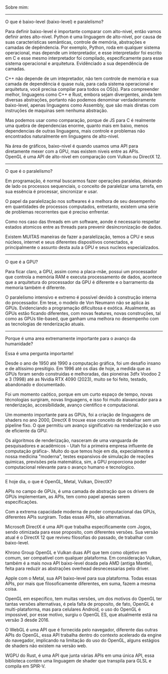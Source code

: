 Sobre mim:

---
O que é baixo-level (baixo-level) e paralelismo?

Para definir baixo-level é importante comparar com alto-nivel, então vamos definir antes alto-nivel.
Python é uma linguagem de alto-nivel, por causa de suas caracteristicas semânticas, controle de memória,
abstrações e camadas de depêndencia. Por exemplo, Python, roda em qualquer sistema operacional, mas depende um 
interpretador, e esse interpretador foi escrito em C e esse mesmo interpretador foi compilado, especificamente
para esse sistema operacional e arquitetura. Evidênciado a sua dependência de camadas.

C++ não depende de um intepretador, não tem controle de memória e sua camada de dependência é quase nula, para cada
sistema operacional e arquitetura, você precisa compilar para todos os OS(s). Para compreender melhor, linguagens
como C++ e Rust, embora sejam divergentes, ainda tem diversas abstrações, portanto não podemos denominar
verdadeiramente baixo-level, apenas linguagens como Assembly, que são mais diretas com instruções de maquinas sem
nenhuma abstração.

Mas podemos usar como comparação, porque de JS para C é realmente uma quebra de dependencias enorme, quanto mais
em baixo, menos dependencias de outras linguagens, mais controle e problemas não encontrados
naturalmente em linguagens de alto-nivel.

Na área de gráficos, baixo-nivel é quando usamos uma API para diretamente mexer com a GPU, mas existem niveis entre as APIs.  
OpenGL é uma API de alto-nivel em comparação com Vulkan ou DirectX 12.

---
O que é o paralelismo?

Em programação, é normal buscarmos fazer operações paralelas, deixando de lado os processos sequenciais, o conceito
de paralelizar uma tarrefa, em sua essência é processar, sincronizar e usar.

O papel da paralelização nos softwares é a melhora de seu desempenho em quantidades de processos computados, entretanto,
existem uma série de problemas recorrentes que é preciso enfrentar.

Como nos caso das threads em um software, aonde é necessario respeitar estados atomicos entre as threads para prevenir
desincronização de dados.

Existem MUITAS maneiras de fazer a paralelização, temos a CPU e seus núcleos, internet e seus diferentes dispositivos
conectados, e principalmente o assunto desta aula a GPU e seus nucleos especializados.

---
O que é a GPU?

Para ficar claro, a GPU, assim como a placa-mãe, possui um processador que controla a memória RAM e executa processamento 
de dados, acontece que a arquitetura do processador da GPU é diferente e o barramento da memoria também é diferente.

O paralelismo intensivo e extremo é possível devido à construção interna do processador. Em tese, o modelo de Von Neumann não se
aplica às GPUs. Evidenciando a programação dificultosa e exótica. Atualmente, as GPUs estão ficando diferentes, com novas features,
novas construções, tal como as GPUs tile-based, que ganham uma melhora no desempenho com as tecnologias de renderização atuais.

---
Porque é uma area extremamente importante para o avanço da humanidade?

Essa é uma pergunta importante!

Desde o ano de 1950 até 1990 a computação gráfica, foi um desafio insano e de altissimo presitigio.
Em 1996 até os dias de hoje, a medida que as GPUs foram sendo construidas e melhoradas, das pioneiras
3dfx Voodoo 2 e 3 (1998) até as Nvidia RTX 4090 (2023), muito se foi feito, testado, abandonado e documentado.

Foi um momento caótico, porque em um curto espaço de tempo, novas técnologias surgiram, novas linguagens, 
e isso foi muito alavancador para a renderização, accesibilidade, avanço cientifico e computacional.

Um momento importante para as GPUs, foi a criação de linguagens de shaders no ano 2000, DirectX 8 trouxe esse conceito de trabalhar
sem um pipeline fixo. O que permitiu um avanço significativo na renderização e uso de eficiente da GPU.

Os algoritmos de renderização, nasceram de uma vanguarda de pesquisadores e acadêmicos - Utah foi a primeira empresa influente 
de computação gráfica-. Muito do que temos hoje em dia, expecialmente a nossa medicina "moderna", testes expansivos de simulação
de reações quimicas, previsões pela matemática, sim, a GPU proporciona poder computacional relevante para o avanço 
humano e tecnologico.

---
E hoje dia, o que é OpenGL, Metal, Vulkan, DirectX?

APIs no campo de GPUs, é uma camada de abstração que os drivers de GPUs implementam, as APIs, tem como papel apenas 
serem especificações.

Com a extrema capacidade moderna de poder computacional das GPUs, diferentes APIs surgiram.
Todas essas APIs, são alternativas.

Microsoft DirectX é uma API que trabalha especificamente com Jogos, sendo otimizada para esse proposito, 
com diferentes versões. Sua versão atual é o DirectX 12 que reviveu filosofias do passado, de trabalhar com baixo-level.

Khrono Group OpenGL e Vulkan duas API que tem como objetivo em comum, ser compativel com qualquer plataforma. 
Em consideração Vulkan, também é a mais nova API baixo-level doada pela AMD (antiga Mantle), feita para reduzir as abstrações 
overhead desnecessarias pelo driver. 

Apple com o Metal, sua API baixo-level para sua plataforma.
Todas essas APIs, por mais que filosoficamente diferentes, em suma, fazem a mesma coisa.

OpenGL em especifico, tem muitas versões, um dos motivos do OpenGL ter tantas versões alternativas,
é pela falta de proposito, de fato, OpenGL é multi-plataforma, mas para celulares Android, o uso do OpenGL
é impossivel, por esse motivo, surgiu o OpenGL ES, que atualmente está na versão 3 desde 2016.

O WebGL é uma API que é fornecida pelo navegador, diferente das outras APIs do OpenGL, essa API trabalha dentro do contexto
acelerado da engine do navegador, implicando na limitação do uso do OpenGL, alguns estágios de shaders não existem na versão
web.

WGPU do Rust, é uma API que junta várias APIs em uma única API, essa biblioteca contém uma linguagem de shader que transpila
para GLSL e compila em SPIR-V.
